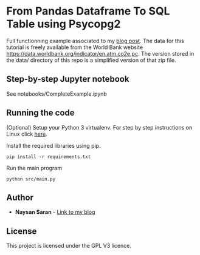 # From Pandas Dataframe To SQL Table using Psycopg2

Full functionning example associated to my [blog post](https://naysan.ca/2019/11/02/from-pandas-dataframe-to-sql-table-using-psycopg2). 
The data for this tutorial is freely available from the World Bank website https://data.worldbank.org/indicator/en.atm.co2e.pc. The version stored in the data/ directory of this repo is a simplified version of that zip file.

## Step-by-step Jupyter notebook

See notebooks/CompleteExample.ipynb

## Running the code

(Optional) Setup your Python 3 virtualenv. For step by step instructions on Linux click [here](https://naysan.ca/2019/08/05/install-python-3-virtualenv-on-ubuntu).


Install the required libraries using pip. 

```
pip install -r requirements.txt
```

Run the main program

```
python src/main.py
```


## Author

* **Naysan Saran** - [Link to my blog](https://naysan.ca/#/blog)

## License

This project is licensed under the GPL V3 licence.


